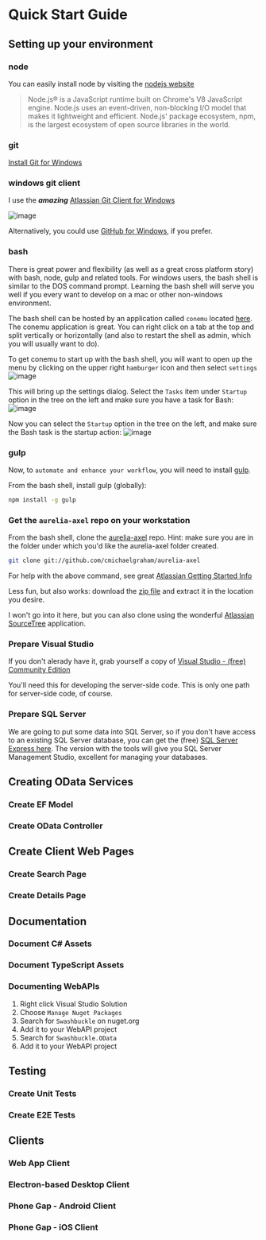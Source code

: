 # Quick Start Guide

## Setting up your environment

### node

You can easily install node by visiting the [nodejs website](https://nodejs.org/en/)

> Node.js® is a JavaScript runtime built on Chrome's V8 JavaScript engine. Node.js uses an event-driven, non-blocking I/O model that makes it lightweight and efficient. Node.js' package ecosystem, npm, is the largest ecosystem of open source libraries in the world.

### git

[Install Git for Windows](http://git-scm.com/download/win)

### windows git client

I use the ***amazing*** [Atlassian Git Client for Windows](https://www.atlassian.com/software/sourcetree/overview/)

![image](https://cloud.githubusercontent.com/assets/10272832/13898503/b840b87c-ed98-11e5-8516-8a04297be101.png)

Alternatively, you could use [GitHub for Windows](https://windows.github.com/), if you prefer.


### bash

There is great power and flexibility (as well as a great cross platform story) with bash, node, gulp and related tools.  For windows users, the bash shell is similar to the DOS command prompt.  Learning the bash shell will serve you well if you every want to develop on a mac or other non-windows environment.

The bash shell can be hosted by an application called `conemu` located [here](https://conemu.github.io/).  The conemu application is great.  You can right click on a tab at the top and split vertically or horizontally (and also to restart the shell as admin, which you will usually want to do).

To get conemu to start up with the bash shell, you will want to open up the menu by clicking on the upper right `hamburger` icon and then select `settings`
![image](https://cloud.githubusercontent.com/assets/10272832/13898408/caa2c878-ed95-11e5-9acd-e91e0e9cfb2a.png)

This will bring up the settings dialog.  Select the `Tasks` item under `Startup` option in the tree on the left and make sure you have a task for Bash:
![image](https://cloud.githubusercontent.com/assets/10272832/13898433/6dbbdc02-ed96-11e5-8950-239aeaf3dbef.png)

Now you can select the `Startup` option in the tree on the left, and make sure the Bash task is the startup action:
![image](https://cloud.githubusercontent.com/assets/10272832/13898442/ad8078e8-ed96-11e5-8f62-a173319dd76c.png)

### gulp

Now, to `automate and enhance your workflow`, you will need to install [gulp](http://gulpjs.com/).

From the bash shell, install gulp (globally):

```bash
npm install -g gulp
```

### Get the `aurelia-axel` repo on your workstation

From the bash shell, clone the [aurelia-axel](https://github.com/cmichaelgraham/aurelia-axel) repo.  Hint: make sure you are in the folder under which you'd like the aurelia-axel folder created.

```bash
git clone git://github.com/cmichaelgraham/aurelia-axel
```

For help with the above command, see great [Atlassian Getting Started Info](https://www.atlassian.com/git/tutorials/setting-up-a-repository/git-clone)

Less fun, but also works: download the [zip file](https://github.com/cmichaelgraham/aurelia-axel/archive/master.zip) and extract it in the location you desire.

I won't go into it here, but you can also clone using the wonderful [Atlassian SourceTree](https://www.atlassian.com/software/sourcetree/overview/) application.

### Prepare Visual Studio

If you don't alerady have it, grab yourself a copy of [Visual Studio - (free) Community Edition](https://www.visualstudio.com/products/visual-studio-community-vs)

You'll need this for developing the server-side code.  This is only one path for server-side code, of course.

### Prepare SQL Server

We are going to put some data into SQL Server, so if you don't have access to an existing SQL Server database, you can get the (free) [SQL Server Express here](https://www.microsoft.com/en-us/server-cloud/products/sql-server-editions/sql-server-express.aspx).  The version with the tools will give you SQL Server Management Studio, excellent for managing your databases.

## Creating OData Services

### Create EF Model

### Create OData Controller

## Create Client Web Pages

### Create Search Page

### Create Details Page

## Documentation

### Document C# Assets

### Document TypeScript Assets

### Documenting WebAPIs

1. Right click Visual Studio Solution
2. Choose `Manage Nuget Packages`
3. Search for `Swashbuckle` on nuget.org
4. Add it to your WebAPI project
5. Search for `Swashbuckle.OData`
6. Add it to your WebAPI project

## Testing

### Create Unit Tests

### Create E2E Tests

## Clients

### Web App Client

### Electron-based Desktop Client

### Phone Gap - Android Client

### Phone Gap - iOS Client
